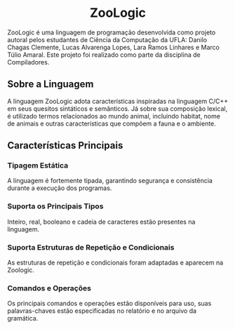<h1 align="center">ZooLogic</h1>
<p>ZooLogic é uma linguagem de programação desenvolvida como projeto autoral pelos estudantes de Ciência da Computação da UFLA: <bold>Danilo Chagas Clemente</bold>, <bold>Lucas Alvarenga Lopes</bold>, <bold>Lara Ramos Linhares</bold> e <bold>Marco Túlio Amaral</bold>. Este projeto foi realizado como parte da disciplina de Compiladores.</p>

## Sobre a Linguagem
<p>A linguagem ZooLogic adota características inspiradas na linguagem C/C++ em seus quesitos sintáticos e semânticos. Já sobre sua composição lexical, é utilizado termos relacionados ao mundo animal, incluindo habitat, nome de animais e outras características que compõem a fauna e o ambiente. </p>

## Características Principais

### Tipagem Estática
<p>A linguagem é fortemente tipada, garantindo segurança e consistência durante a execução dos programas.<p/>

### Suporta os Principais Tipos 
<p>Inteiro, real, booleano e cadeia de caracteres estão presentes na linguagem.</p>

### Suporta Estruturas de Repetição e Condicionais
<p>As estruturas de repetição e condicionais foram adaptadas e aparecem na Zoologic.</p>

### Comandos e Operações
<p>Os principais comandos e operações estão disponíveis para uso, suas palavras-chaves estão especificadas no relatório e no arquivo da gramática.</p>
